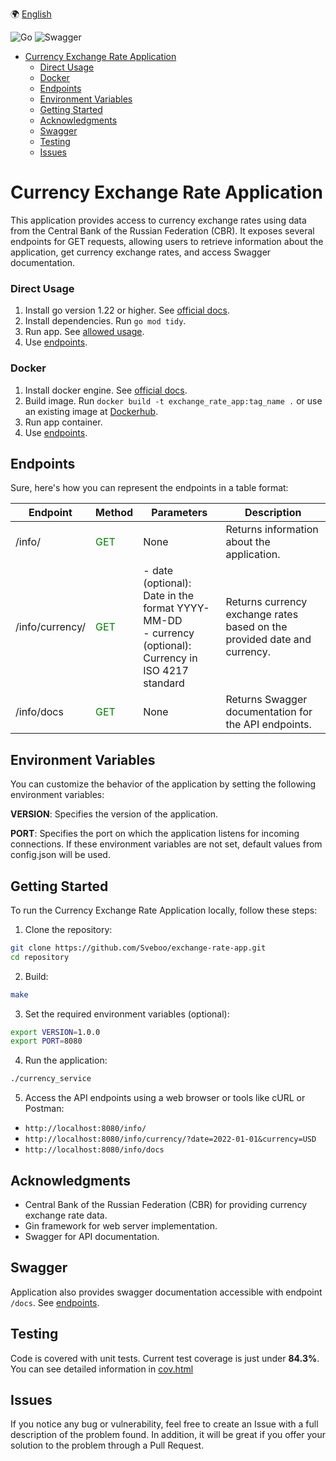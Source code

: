 🌍 [English](README.md)

![Go](https://img.shields.io/badge/go-%2300ADD8.svg?style=for-the-badge&logo=go&logoColor=white)
![Swagger](https://img.shields.io/badge/-Swagger-%23Clojure?style=for-the-badge&logo=swagger&logoColor=white)

- [Currency Exchange Rate Application](#currency-exchange-rate-application)
    - [Direct Usage](#direct-usage)
    - [Docker](#docker)
  - [Endpoints](#endpoints)
  - [Environment Variables](#environment-variables)
  - [Getting Started](#getting-started)
  - [Acknowledgments](#acknowledgments)
  - [Swagger](#swagger)
  - [Testing](#testing)
  - [Issues](#issues)


# Currency Exchange Rate Application

This application provides access to currency exchange rates using data from the Central Bank of the Russian Federation (CBR). It exposes several endpoints for GET requests, allowing users to retrieve information about the application, get currency exchange rates, and access Swagger documentation.

### Direct Usage
1. Install go version 1.22 or higher. See [official docs](https://go.dev/doc/install).
2. Install dependencies. Run `go mod tidy`.
3. Run app. See [allowed usage](#getting-started).
4. Use [endpoints](#endpoints).

### Docker
1. Install docker engine. See [official docs](https://docs.docker.com/engine/install/).
2. Build image. Run `docker build -t exchange_rate_app:tag_name .` or use an existing image at [Dockerhub](https://hub.docker.com/r/sveboo/exchange-rate-app).
3. Run app container.
4. Use [endpoints](#endpoints).

## Endpoints
Sure, here's how you can represent the endpoints in a table format:

| Endpoint              | Method | Parameters               | Description                                                                                                            |
|-----------------------|--------|--------------------------|------------------------------------------------------------------------------------------------------------------------|
| /info/                |<span style="color:green">GET</span>| None                     | Returns information about the application.                                                                             |
| /info/currency/       |<span style="color:green">GET</span>| - date (optional): Date in the format YYYY-MM-DD<br>- currency (optional): Currency in ISO 4217 standard      | Returns currency exchange rates based on the provided date and currency.                                                |
| /info/docs            |<span style="color:green">GET</span>| None                     | Returns Swagger documentation for the API endpoints.                                                                   |

## Environment Variables
You can customize the behavior of the application by setting the following environment variables:

**VERSION**: Specifies the version of the application.

**PORT**: Specifies the port on which the application listens for incoming connections.
If these environment variables are not set, default values from config.json will be used.

## Getting Started

To run the Currency Exchange Rate Application locally, follow these steps:

1. Clone the repository:

```bash
git clone https://github.com/Sveboo/exchange-rate-app.git
cd repository
```

2. Build:

```bash
make
```

3. Set the required environment variables (optional):

```bash
export VERSION=1.0.0
export PORT=8080
```

4. Run the application:

```bash
./currency_service
```

5. Access the API endpoints using a web browser or tools like cURL or Postman:

- `http://localhost:8080/info/`
- `http://localhost:8080/info/currency/?date=2022-01-01&currency=USD`
- `http://localhost:8080/info/docs`


## Acknowledgments

- Central Bank of the Russian Federation (CBR) for providing currency exchange rate data.
- Gin framework for web server implementation.
- Swagger for API documentation.

## Swagger

Application also provides swagger documentation accessible with endpoint `/docs`. See [endpoints](#endpoints).

## Testing

Code is covered with unit tests. Current test coverage is just under **84.3%**. You can see detailed information in [cov.html](docs/cov.html)

## Issues

If you notice any bug or vulnerability, feel free to create an Issue with a full description of the problem found.
In addition, it will be great if you offer your solution to the problem through a Pull Request.